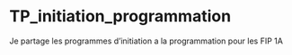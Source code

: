 # TP_initiation_programmation
Je partage les programmes d’initiation a la programmation pour les FIP 1A 
